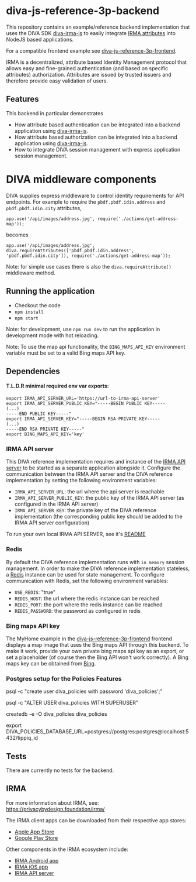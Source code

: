 # diva-js-reference-3p-backend

This repository contains an example/reference backend implementation that uses the DIVA SDK [diva-irma-js](https://github.com/Alliander/diva-irma-js) to easily integrate [IRMA attributes](https://privacybydesign.foundation/irma-verifier/) into NodeJS based applications.

For a compatible frontend example see [diva-js-reference-3p-frontend](https://github.com/Alliander/diva-js-reference-3p-frontend).

IRMA is a decentralized, attribute based Identity Management protocol that allows easy and fine-grained authentication (and based on specific attributes) authorization. Attributes are issued by trusted issuers and therefore provide easy validation of users.

## Features

This backend in particular demonstrates
- How attribute based authentication can be integrated into a backend application using [diva-irma-js](https://github.com/Alliander/diva-irma-js).
- How attribute based authorization can be integrated into a backend application using [diva-irma-js](https://github.com/Alliander/diva-irma-js).
- How to integrate DIVA session management with express application session management.

# DIVA middleware components

DIVA supplies express middleware to control identity requirements for API endpoints.
For example to require the `pbdf.pbdf.idin.address` and `pbdf.pbdf.idin.city` attributes,

```
app.use('/api/images/address.jpg', require('./actions/get-address-map'));
```

becomes

```
app.use('/api/images/address.jpg', diva.requireAttributes(['pbdf.pbdf.idin.address', 'pbdf.pbdf.idin.city']), require('./actions/get-address-map'));
```

Note: for simple use cases there is also the `diva.requireAttribute()` middleware method.

## Running the application

- Checkout the code
- `npm install`
- `npm start`

Note: for development, use `npm run dev` to run the application in development mode with hot reloading.

Note: To use the map api functionality, the `BING_MAPS_API_KEY` environment variable must be set to a valid Bing maps API key.

## Dependencies

#### T.L.D.R minimal required env var exports:

```
export IRMA_API_SERVER_URL='https://url-to-irma-api-server'
export IRMA_API_SERVER_PUBLIC_KEY="-----BEGIN PUBLIC KEY-----
(...)
-----END PUBLIC KEY-----"
export IRMA_API_SERVER_KEY="-----BEGIN RSA PRIVATE KEY-----
(...)
-----END RSA PRIVATE KEY-----"
export BING_MAPS_API_KEY='key'
```

### IRMA API server

This DIVA reference implementation requires and instance of the [IRMA API server](https://github.com/credentials/irma_api_server) to be started as a separate application alongside it. Configure the communication between the IRMA API server and the DIVA reference implementation by setting the following environment variables:

- `IRMA_API_SERVER_URL`: the url where the api server is reachable
- `IRMA_API_SERVER_PUBLIC_KEY`: the public key of the IRMA API server (as configured in the IRMA API server)
- `IRMA_API_SERVER_KEY`: the private key of the DIVA reference implementation (the corresponding public key should be added to the IRMA API server configuration)

To run your own local IRMA API SERVER, see it's [README](https://github.com/privacybydesign/irma_api_server/blob/master/README.md)

### Redis

By default the DIVA reference implementation runs with `in memory` session management. In order to make the DIVA reference implementation stateless, a [Redis](https://redis.io/) instance can be used for state management. To configure communication with Redis, set the following environment variables:

- `USE_REDIS`: "true"
- `REDIS_HOST`: the url where the redis instance can be reached
- `REDIS_PORT`: the port where the redis instance can be reached
- `REDIS_PASSWORD`: the password as configured in redis

### Bing maps API key

The MyHome example in the [diva-js-reference-3p-frontend](https://github.com/Alliander/diva-js-reference-3p-frontend) frontend displays a map image that uses the Bing maps API through this backend. To make it work, provide your own private bing maps api key as an export, or set a placeholder (of course then the Bing API won't work correctly). A Bing maps key can be obtained from [Bing](https://msdn.microsoft.com/en-us/library/ff428642.aspx).

### Postgres setup for the Policies Features

psql -c "create user diva_policies with password 'diva_policies';"

psql -c "ALTER USER diva_policies WITH SUPERUSER"

createdb -e -O diva_policies diva_policies

export DIVA_POLICIES_DATABASE_URL=postgres://postgres:postgres@localhost:5432/tippiq_id

## Tests

There are currently no tests for the backend.

## IRMA

For more information about IRMA, see: https://privacybydesign.foundation/irma/

The IRMA client apps can be downloaded from their respective app stores:

- [Apple App Store](https://itunes.apple.com/nl/app/irma-authentication/id1294092994?mt=8)
- [Google Play Store](https://play.google.com/store/apps/details?id=org.irmacard.cardemu)

Other components in the IRMA ecosystem include:

- [IRMA Android app](https://github.com/credentials/irma_android_cardemu)
- [IRMA iOS app](https://github.com/credentials/irma_mobile)
- [IRMA API server](https://github.com/credentials/irma_api_server)
